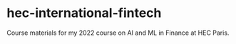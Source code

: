 # hec-international-fintech
Course materials for my 2022 course on AI and ML in Finance at HEC Paris.
